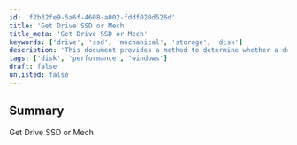 ```yaml
---
id: 'f2b32fe9-5a6f-4608-a002-fddf020d526d'
title: 'Get Drive SSD or Mech'
title_meta: 'Get Drive SSD or Mech'
keywords: ['drive', 'ssd', 'mechanical', 'storage', 'disk']
description: 'This document provides a method to determine whether a drive is an SSD (Solid State Drive) or a mechanical hard drive. It outlines the necessary steps and commands to efficiently identify the type of storage device in a system.'
tags: ['disk', 'performance', 'windows']
draft: false
unlisted: false
---
```


## Summary

Get Drive SSD or Mech

